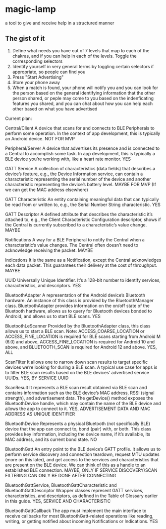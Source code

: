 # magic-lamp
a tool to give and receive help in a structured manner

## The gist of it
1. Define what needs you have out of 7 levels that map to each of the chakras, and if you can help in each of the levels. Toggle the corresponding selectors
2. Identify yourself in very general terms by toggling certain selectors if appropriate, so people can find you
3. Press "Start Advertising"
4. Store your phone away
5. When a match is found, your phone will notify you and you can look for the person based on the general identifying information that the other person shared, or peple may come to you based on the indenficating features you shared, and you can chat about how you can help each other based on what you have advertised

Current plan:

Central/Client
A device that scans for and connects to BLE Peripherals to perform some operation. In the context of app development, this is typically an Android device.
NOT FOR MVP

Peripheral/Server
A device that advertises its presence and is connected to a Central to accomplish some task. In app development, this is typically a BLE device you’re working with, like a heart rate monitor.
YES

GATT Service
A collection of characteristics (data fields) that describes a device’s feature, e.g., the Device Information service, can contain a characteristic representing the serial number of the device and another characteristic representing the device’s battery level.
MAYBE FOR MVP (If we can get the MAC address elsewhere)

GATT Characteristic
An entity containing meaningful data that can typically be read from or written to, e.g., the Serial Number String characteristic.
YES

GATT Descriptor
A defined attribute that describes the characteristic it’s attached to, e.g., the Client Characteristic Configuration descriptor, shows if the Central is currently subscribed to a characteristic’s value change.
MAYBE

Notifications
A way for a BLE Peripheral to notify the Central when a characteristic’s value changes. The Central often doesn’t need to acknowledge receiving the packet.
MAYBE

Indications
It is the same as a Notification, except the Central acknowledges each data packet. This guarantees their delivery at the cost of throughput.
MAYBE

UUID
Universally Unique Identifier. It’s a 128-bit number to identify services, characteristics, and descriptors.
YES

BluetoothAdapter
A representation of the Android device’s Bluetooth hardware. An instance of this class is provided by the BluetoothManager class. BluetoothAdapter provides information on the on/off state of the Bluetooth hardware, allows us to query for Bluetooth devices bonded to Android, and allows us to start BLE scans.
YES

BluetoothLeScanner
Provided by the BluetoothAdapter class, this class allows us to start a BLE scan.
Note: ACCESS_COARSE_LOCATION or ACCESS_FINE_LOCATION is required for BLE scans starting from Android M (6.0) and above, ACCESS_FINE_LOCATION is required for Android 10 and above, and BLUETOOTH_SCAN is required for Android 12 and above.
YES, ALL

ScanFilter
It allows one to narrow down scan results to target specific devices we’re looking for during a BLE scan. A typical use case for apps is to filter BLE scan results based on the BLE devices’ advertised service UUIDs.
YES, BY SERVICE UUID

ScanResult
It represents a BLE scan result obtained via BLE scan and contains information such as the BLE device’s MAC address, RSSI (signal strength), and advertisement data. The getDevice() method exposes the BluetoothDevice handle, which may contain the name of the BLE device and allows the app to connect to it.
YES, ADVERTISEMENT DATA AND MAC ADDRESS AS UNIQUE IDENTIFIER

BluetoothDevice
Represents a physical Bluetooth (not specifically BLE) device that the app can connect to, bond (pair) with, or both. This class provides key information, including the device name, if it’s available, its MAC address, and its current bond state.
NO

BluetoothGatt
An entry point to the BLE device’s GATT profile. It allows us to perform service discovery and connection teardown, request MTU updates (more on this later), and get access to the services and characteristics that are present on the BLE device. We can think of this as a handle to an established BLE connection.
MAYBE, ONLY IF SERVICE DISCOVERY/SCAN FILTERING CAN ONLY BE DONE AFTER CONNECTING

BluetoothGattService, BluetoothGattCharacteristic and BluetoothGattDescriptor
Wrapper classes represent GATT services, characteristics, and descriptors, as defined in the Table of Glossary earlier in this guide.
YES, SERVICE AND CHARACTERISTIC

BluetoothGattCallback
The app must implement the main interface to receive callbacks for most BluetoothGatt-related operations like reading, writing, or getting notified about incoming Notifications or Indications.
YES
